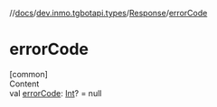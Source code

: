 //[docs](../../../index.md)/[dev.inmo.tgbotapi.types](../index.md)/[Response](index.md)/[errorCode](error-code.md)



# errorCode  
[common]  
Content  
val [errorCode](error-code.md): [Int](https://kotlinlang.org/api/latest/jvm/stdlib/kotlin/-int/index.html)? = null  



